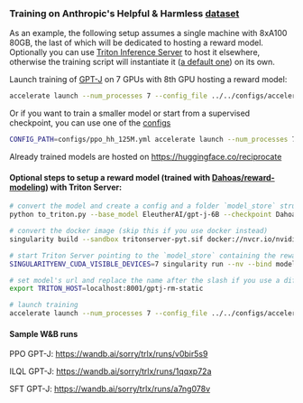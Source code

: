 ### Training on Anthropic's Helpful & Harmless [dataset](https://github.com/anthropics/hh-rlhf)

As an example, the following setup assumes a single machine with 8xA100 80GB, the last of which will be dedicated to hosting a reward model. Optionally you can use [Triton Inference Server](https://github.com/triton-inference-server) to host it elsewhere, otherwise the training script will instantiate it ([a default one](https://huggingface.co/Dahoas/gptj-rm-static)) on its own.

Launch training of [GPT-J](https://huggingface.co/EleutherAI/gpt-j-6B) on 7 GPUs with 8th GPU hosting a reward model:
```sh
accelerate launch --num_processes 7 --config_file ../../configs/accelerate/zero2-bf16.yaml ppo_hh.py
```
Or if you want to train a smaller model or start from a supervised checkpoint, you can use one of the [configs](./configs)
```sh
CONFIG_PATH=configs/ppo_hh_125M.yml accelerate launch --num_processes 7 --config_file ../../configs/accelerate/zero2-bf16.yaml ppo_hh.py
```

Already trained models are hosted on https://huggingface.co/reciprocate

#### Optional steps to setup a reward model (trained with [Dahoas/reward-modeling](https://github.com/Dahoas/reward-modeling)) with Triton Server:

```sh
# convert the model and create a config and a folder `model_store` structured for Triton
python to_triton.py --base_model EleutherAI/gpt-j-6B --checkpoint Dahoas/gptj-rm-static --revision 676bfd4d

# convert the docker image (skip this if you use docker instead)
singularity build --sandbox tritonserver-pyt.sif docker://nvcr.io/nvidia/tritonserver:22.08-pyt-python-py3
```

```sh
# start Triton Server pointing to the `model_store` containing the reward model
SINGULARITYENV_CUDA_VISIBLE_DEVICES=7 singularity run --nv --bind model_store:/model_store tritonserver-pyt.sif tritonserver --model-repository=/model_store &

# set model's url and replace the name after the slash if you use a different checkpoint
export TRITON_HOST=localhost:8001/gptj-rm-static

# launch training
accelerate launch --num_processes 7 --config_file ../../configs/accelerate/zero2-bf16.yaml ppo_hh.py
```

#### Sample W&B runs

PPO GPT-J: https://wandb.ai/sorry/trlx/runs/v0bir5s9

ILQL GPT-J: https://wandb.ai/sorry/trlx/runs/1qqxp72a

SFT GPT-J: https://wandb.ai/sorry/trlx/runs/a7ng078v
